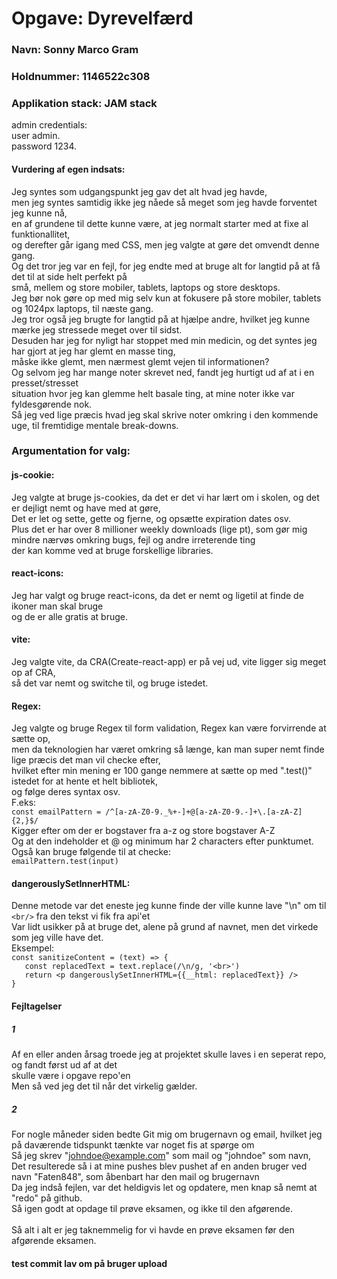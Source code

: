 # Opgave: Dyrevelfærd
### Navn: Sonny Marco Gram
### Holdnummer: 1146522c308
### Applikation stack: JAM stack



admin credentials: <br/>
user admin. <br/>
password 1234. <br/>


#### Vurdering af egen indsats:
Jeg syntes som udgangspunkt jeg gav det alt hvad jeg havde,<br/>
men jeg syntes samtidig ikke jeg nåede så meget som jeg havde forventet jeg kunne nå,<br/>
en af grundene til dette kunne være, at jeg normalt starter med at fixe al funktionallitet,<br/>
og derefter går igang med CSS, men jeg valgte at gøre det omvendt denne gang. <br/>
Og det tror jeg var en fejl, for jeg endte med at bruge alt for langtid på at få det til at side helt perfekt på<br/>
små, mellem og store mobiler, tablets, laptops og store desktops.<br/>
Jeg bør nok gøre op med mig selv kun at fokusere på store mobiler, tablets og 1024px laptops, til næste gang.<br/>
Jeg tror også jeg brugte for langtid på at hjælpe andre, hvilket jeg kunne mærke jeg stressede meget over til sidst.<br/>
Desuden har jeg for nyligt har stoppet med min medicin, og det syntes jeg har gjort at jeg har glemt en masse ting,<br/>
måske ikke glemt, men nærmest glemt vejen til informationen?<br/>
Og selvom jeg har mange noter skrevet ned, fandt jeg hurtigt ud af at i en presset/stresset<br/>
situation hvor jeg kan glemme helt basale ting, at mine noter ikke var fyldesgørende nok.<br/>
Så jeg ved lige præcis hvad jeg skal skrive noter omkring i den kommende uge, til fremtidige mentale break-downs.<br/>


### Argumentation for valg:
#### js-cookie: 
Jeg valgte at bruge js-cookies, da det er det vi har lært om i skolen, og det er dejligt nemt og have med at gøre, <br/>
Det er let og sette, gette og fjerne, og opsætte expiration dates osv.<br/>
Plus det er har over 8 millioner weekly downloads (lige pt), som gør mig mindre nærvøs omkring bugs, fejl og andre irreterende ting<br/>
der kan komme ved at bruge forskellige libraries.<br/>

#### react-icons:
Jeg har valgt og bruge react-icons, da det er nemt og ligetil at finde de ikoner man skal bruge </br>
og de er alle gratis at bruge.

#### vite:
Jeg valgte vite, da CRA(Create-react-app) er på vej ud, vite ligger sig meget op af CRA, <br/>
så det var nemt og switche til, og bruge istedet.

#### Regex:
Jeg valgte og bruge Regex til form validation, Regex kan være forvirrende at sætte op, <br/>
men da teknologien har været omkring så længe, kan man super nemt finde lige præcis det man vil checke efter, <br/>
hvilket efter min mening er 100 gange nemmere at sætte op med ".test()" istedet for at hente et helt bibliotek, <br/>
og følge deres syntax osv.<br/>
F.eks: <br/>
`` const emailPattern = /^[a-zA-Z0-9._%+-]+@[a-zA-Z0-9.-]+\.[a-zA-Z]{2,}$/ `` <br/>
Kigger efter om der er bogstaver fra a-z og store bogstaver A-Z<br/>
Og at den indeholder et @ og minimum har 2 characters efter punktumet.<br/>
Også kan bruge følgende til at checke: <br/>
`` emailPattern.test(input) ``

#### dangerouslySetInnerHTML: 
Denne metode var det eneste jeg kunne finde der ville kunne lave "\n" om til `` <br/> `` fra den tekst vi fik fra api'et <br/>
Var lidt usikker på at bruge det, alene på grund af navnet, men det virkede som jeg ville have det. <br/>
Eksempel: <br/>
`` const sanitizeContent = (text) => { `` <br/>
``    const replacedText = text.replace(/\n/g, '<br>') `` <br/>
``    return <p dangerouslySetInnerHTML={{__html: replacedText}} /> `` <br/>
``} ``

#### Fejltagelser
##### 1
Af en eller anden årsag troede jeg at projektet skulle laves i en seperat repo, og fandt først ud af at det <br/>
skulle være i opgave repo'en<br/>
Men så ved jeg det til når det virkelig gælder.<br/>
##### 2
For nogle måneder siden bedte Git mig om brugernavn og email, hvilket jeg på daværende tidspunkt tænkte var noget fis at spørge om <br/>
Så jeg skrev "johndoe@example.com" som mail og "johndoe" som navn, <br/>
Det resulterede så i at mine pushes blev pushet af en anden bruger ved navn "Faten848", som åbenbart har den mail og brugernavn <br/>
Da jeg indså fejlen, var det heldigvis let og opdatere, men knap så nemt at "redo" på github.<br/>
Så igen godt at opdage til prøve eksamen, og ikke til den afgørende.<br/>
<br/>
Så alt i alt er jeg taknemmelig for vi havde en prøve eksamen før den afgørende eksamen.



#### test commit lav om på bruger upload 